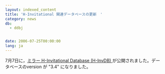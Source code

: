 ```yaml
---
layout: indexed_content
title: 'H-Invitational 関連データベースの更新　'
category: news
db:
  - ddbj


date: 2006-07-25T00:00:00
lang: ja
---
```


7月7日に，<a href="/whatsnew/whatsnew2009-j.html#091208">ミラー H-Invitational Database (H-InvDB) </a>が公開されました。データベースのversion が "3.4" になりました。
